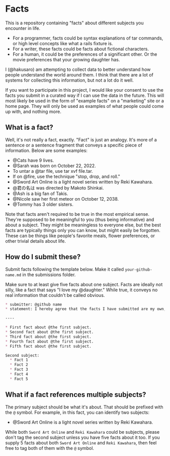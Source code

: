 # Facts

This is a repository containing "facts" about different subjects you encounter in life.

* For a programmer, facts could be syntax explanations of tar commands, or high level concepts like what a rails fixture is.
* For a writer, these facts could be facts about fictional characters.
* For a human, it could be the preferences of a significant other. Or the movie preferences that your growing daughter has.

I (@hakusaro) am attempting to collect data to better understand how people understand the world around them. I think that there are a lot of systems for collecting this information, but not a lot do it well.

If you want to participate in this project, I would like your consent to use the facts you submit in a curated way if I can use the data in the future. This will most likely be used in the form of "example facts" on a "marketing" site or a home page. They will only be used as examples of what people could come up with, and nothing more.

## What is a fact?

Well, it's not really a fact, exactly. "Fact" is just an analogy. It's more of a sentence or a sentence fragment that conveys a specific piece of information. Below are some examples:

* @Cats have 9 lives.
* @Sarah was born on October 22, 2022.
* To untar a @tar file, use tar xvf file.tar.
* If on @fire, use the technique "stop, drop, and roll."
* @Sword Art Online is a light novel series written by Reki Kawahara.
* @君の名は was directed by Makoto Shinkai.
* @Ash is a big fan of Takis.
* @Nicole saw her first meteor on October 12, 2038.
* @Tommy has 3 older sisters.

Note that facts aren't required to be true in the most empirical sense. They're supposed to be meaningful to you (thus being informative) and about a subject. They might be meaningless to everyone else, but the best facts are typically things only you can know, but might easily be forgotten. These can be things like people's favorite meals, flower preferences, or other trivial details about life.

## How do I submit these?

Submit facts following the template below. Make it called ```your-github-name.md``` in the submissions folder.

Make sure to at least give five facts about one subject. Facts are ideally not silly, like a fact that says "I love my @daughter." While true, it conveys no real information that couldn't be called obvious.

```markdown
* submitter: @github name
* statement: I hereby agree that the facts I have submitted are my own, and that I grant a license for Pryaxis Limited, or designated entities by Pryaxis Limited, the ability to use this data in a way to promote future Pryaxis services.

----

* First fact about @the first subject.
* Second fact about @the first subject.
* Third fact about @the first subject.
* Fourth fact about @the first subject.
* Fifth fact about @the first subject.

Second subject:
  * Fact 1
  * Fact 2
  * Fact 3
  * Fact 4
  * Fact 5
```

## What if a fact references multiple subjects?

The primary subject should be what it's about. That should be prefixed with the ```@``` symbol. For example, in this fact, you can identify two subjects:

* @Sword Art Online is a light novel series written by Reki Kawahara.

While both ```Sword Art Online``` and ```Reki Kawahara``` could be subjects, please don't tag the second subject unless you have five facts about it too. If you supply 5 facts about both ```Sword Art Online``` and ```Reki Kawahara```, then feel free to tag both of them with the ```@``` symbol.
